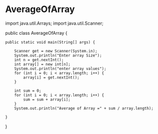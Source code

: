 # AverageOfArray
import java.util.Arrays;
import java.util.Scanner;

public class AverageOfArray {

	public static void main(String[] args) {

		Scanner get = new Scanner(System.in);
		System.out.println("Enter array Size");
		int n = get.nextInt();
		int array[] = new int[n];
		System.out.println("enter array values");
		for (int i = 0; i < array.length; i++) {
			array[i] = get.nextInt();
		}

		int sum = 0;
		for (int i = 0; i < array.length; i++) {
			sum = sum + array[i];
		}
		System.out.println("Average of Array =" + sum / array.length);

	}

}
